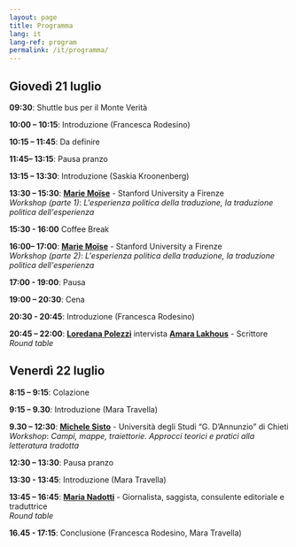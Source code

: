 ```yaml
---
layout: page
title: Programma
lang: it
lang-ref: program
permalink: /it/programma/
---
```


## **Giovedì 21 luglio**

**09:30**: Shuttle bus per il Monte Verità

**10:00 – 10:15**: Introduzione (Francesca Rodesino)

**10:15 – 11:45**: Da definire

**11:45– 13:15**: Pausa pranzo

**13:15 – 13:30**: Introduzione (Saskia Kroonenberg)

**13:30 – 15:30**: [**Marie Moïse**](https://www.spaceafterborders.com/it/relatrici-tori/Marie-Moise) - Stanford University a Firenze <br />
_Workshop (parte 1)_: _L'esperienza politica della traduzione, la traduzione politica dell'esperienza_

**15:30 - 16:00** Coffee Break

**16:00– 17:00**: [**Marie Moïse**](https://www.spaceafterborders.com/it/relatrici-tori/Marie-Moise) - Stanford University a Firenze <br />
 _Workshop (parte 2)_: _L'esperienza politica della traduzione, la traduzione politica dell'esperienza_

**17:00 - 19:00**: Pausa

**19:00 – 20:30**: Cena

**20:30 - 20:45**: Introduzione (Francesca Rodesino)

**20:45 – 22:00**: [**Loredana Polezzi**](https://www.spaceafterborders.com/it/relatrici-tori/Loredana-Polezzi) intervista [**Amara Lakhous**](https://www.spaceafterborders.com/it/relatrici-tori/Amara-Lakhous) - Scrittore <br />
_Round table_


## **Venerdì 22 luglio**

**8:15 – 9:15**: Colazione

**9:15 – 9.30**: Introduzione (Mara Travella)

**9.30 – 12:30**: [**Michele Sisto**](https://www.spaceafterborders.com/it/relatrici-tori/Michele-Sisto) - Università degli Studi “G. D’Annunzio” di Chieti <br />
 _Workshop_: _Campi, mappe, traiettorie. Approcci teorici e pratici alla letteratura tradotta_

**12:30 – 13:30**: Pausa pranzo

**13:30 - 13:45**: Introduzione (Mara Travella)

**13:45 – 16:45**: [**Maria Nadotti**](https://www.spaceafterborders.com/it/relatrici-tori/Maria-Nadotti) - Giornalista, saggista, consulente editoriale e traduttrice <br />
_Round table_

**16.45 - 17:15**: Conclusione (Francesca Rodesino, Mara Travella)
